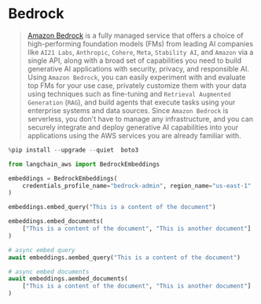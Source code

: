 # Bedrock

>[Amazon Bedrock](https://aws.amazon.com/bedrock/) is a fully managed service that offers a choice of 
> high-performing foundation models (FMs) from leading AI companies like `AI21 Labs`, `Anthropic`, `Cohere`, 
> `Meta`, `Stability AI`, and `Amazon` via a single API, along with a broad set of capabilities you need to 
> build generative AI applications with security, privacy, and responsible AI. Using `Amazon Bedrock`, 
> you can easily experiment with and evaluate top FMs for your use case, privately customize them with 
> your data using techniques such as fine-tuning and `Retrieval Augmented Generation` (`RAG`), and build 
> agents that execute tasks using your enterprise systems and data sources. Since `Amazon Bedrock` is 
> serverless, you don't have to manage any infrastructure, and you can securely integrate and deploy 
> generative AI capabilities into your applications using the AWS services you are already familiar with.




```python
%pip install --upgrade --quiet  boto3
```


```python
from langchain_aws import BedrockEmbeddings

embeddings = BedrockEmbeddings(
    credentials_profile_name="bedrock-admin", region_name="us-east-1"
)
```


```python
embeddings.embed_query("This is a content of the document")
```


```python
embeddings.embed_documents(
    ["This is a content of the document", "This is another document"]
)
```


```python
# async embed query
await embeddings.aembed_query("This is a content of the document")
```


```python
# async embed documents
await embeddings.aembed_documents(
    ["This is a content of the document", "This is another document"]
)
```
